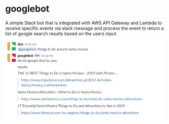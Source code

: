# googlebot
A simple Slack bot that is integrated with AWS API Gateway and Lambda to receive specific events via slack message and process the event to return a list of google search results based on the users input.


![](googlebot.png)
